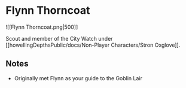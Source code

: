 # Flynn Thorncoat

![[Flynn Thorncoat.png|500]]

Scout and member of the City Watch under [[howellingDepthsPublic/docs/Non-Player Characters/Stron Oxglove]].

## Notes

- Originally met Flynn as your guide to the Goblin Lair